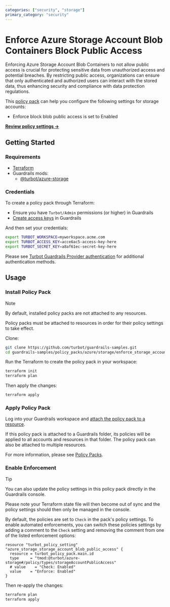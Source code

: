 ```yaml
---
categories: ["security", "storage"]
primary_category: "security"
---
```


# Enforce Azure Storage Account Blob Containers Block Public Access

Enforcing Azure Storage Account Blob Containers to not allow public access is crucial for protecting sensitive data from unauthorized access and potential breaches. By restricting public access, organizations can ensure that only authenticated and authorized users can interact with the stored data, thus enhancing security and compliance with data protection regulations.

This [policy pack](https://turbot.com/guardrails/docs/concepts/resources/policy-packs) can help you configure the following settings for storage accounts:

- Enforce block blob public access is set to Enabled

**[Review policy settings →](https://hub.guardrails.turbot.com/policy-packs/azure_storage_enforce_storage_account_blob_containers_block_public_access/settings)**

## Getting Started

### Requirements

- [Terraform](https://developer.hashicorp.com/terraform/install)
- Guardrails mods:
  - [@turbot/azure-storage](https://hub.guardrails.turbot.com/mods/azure/mods/azure-storage)

### Credentials

To create a policy pack through Terraform:

- Ensure you have `Turbot/Admin` permissions (or higher) in Guardrails
- [Create access keys](https://turbot.com/guardrails/docs/guides/iam/access-keys#generate-a-new-guardrails-api-access-key) in Guardrails

And then set your credentials:

```sh
export TURBOT_WORKSPACE=myworkspace.acme.com
export TURBOT_ACCESS_KEY=acce6ac5-access-key-here
export TURBOT_SECRET_KEY=a8af61ec-secret-key-here
```

Please see [Turbot Guardrails Provider authentication](https://registry.terraform.io/providers/turbot/turbot/latest/docs#authentication) for additional authentication methods.

## Usage

### Install Policy Pack

> [!NOTE]
> By default, installed policy packs are not attached to any resources.
>
> Policy packs must be attached to resources in order for their policy settings to take effect.

Clone:

```sh
git clone https://github.com/turbot/guardrails-samples.git
cd guardrails-samples/policy_packs/azure/storage/enforce_storage_account_blob_containers_block_public_access
```

Run the Terraform to create the policy pack in your workspace:

```sh
terraform init
terraform plan
```

Then apply the changes:

```sh
terraform apply
```

### Apply Policy Pack

Log into your Guardrails workspace and [attach the policy pack to a resource](https://turbot.com/guardrails/docs/guides/policy-packs#attach-a-policy-pack-to-a-resource).

If this policy pack is attached to a Guardrails folder, its policies will be applied to all accounts and resources in that folder. The policy pack can also be attached to multiple resources.

For more information, please see [Policy Packs](https://turbot.com/guardrails/docs/concepts/resources/policy-packs).

### Enable Enforcement

> [!TIP]
> You can also update the policy settings in this policy pack directly in the Guardrails console.
>
> Please note your Terraform state file will then become out of sync and the policy settings should then only be managed in the console.

By default, the policies are set to `Check` in the pack's policy settings. To enable automated enforcements, you can switch these policies settings by adding a comment to the `Check` setting and removing the comment from one of the listed enforcement options:

```hcl
resource "turbot_policy_setting" "azure_storage_storage_account_blob_public_access" {
  resource = turbot_policy_pack.main.id
  type     = "tmod:@turbot/azure-storage#/policy/types/storageAccountPublicAccess"
  # value    = "Check: Enabled"
  value    = "Enforce: Enabled"
}
```

Then re-apply the changes:

```sh
terraform plan
terraform apply
```
